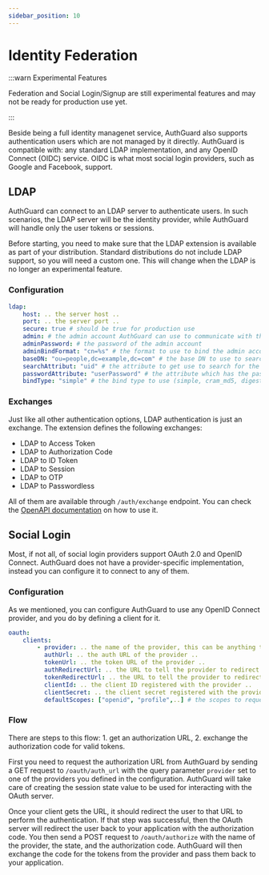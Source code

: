 ```yaml
---
sidebar_position: 10
---
```

# Identity Federation

:::warn Experimental Features

Federation and Social Login/Signup are still experimental 
features and may not be ready for production use yet.

:::

Beside being a full identity managenet service, AuthGuard also 
supports authentication users which are not managed by it directly.
AuthGuard is compatible with: any standard LDAP implementation, and 
any OpenID Connect (OIDC) service. OIDC is what most social login 
providers, such as Google and Facebook, support.

## LDAP
AuthGuard can connect to an LDAP server to authenticate users. In 
such scenarios, the LDAP server will be the identity provider, 
while AuthGuard will handle only the user tokens or sessions. 

Before starting, you need to make sure that the LDAP extension 
is available as part of your distribution. Standard distributions 
do not include LDAP support, so you will need a custom one. This 
will change when the LDAP is no longer an experimental feature.

### Configuration
```yaml
ldap:
    host: .. the server host ..
    port: .. the server port ..
    secure: true # should be true for production use
    admin: # the admin account AuthGuard can use to communicate with the LDAP server
    adminPassword: # the password of the admin account
    adminBindFormat: "cn=%s" # the format to use to bind the admin account, %s is a placeholder for the username
    baseDN: "ou=people,dc=example,dc=com" # the base DN to use to search for users
    searchAttribut: "uid" # the attribute to get use to search for the username
    passwordAttribute: "userPassword" # the attribute which has the password
    bindType: "simple" # the bind type to use (simple, cram_md5, digest_md5, or plain)
```

### Exchanges
Just like all other authentication options, LDAP authentication 
is just an exchange. The extension defines the following exchanges:
* LDAP to Access Token
* LDAP to Authorization Code
* LDAP to ID Token
* LDAP to Session
* LDAP to OTP
* LDAP to Passwordless

All of them are available through `/auth/exchange` endpoint. You 
can check the [OpenAPI documentation](/api) on how to use it.

## Social Login
Most, if not all, of social login providers support OAuth 2.0 and 
OpenID Connect. AuthGuard does not have a provider-specific 
implementation, instead you can configure it to connect to any 
of them.

### Configuration
As we mentioned, you can configure AuthGuard to use any OpenID 
Connect provider, and you do by defining a client for it.
```yaml
oauth:
    clients:
        - provider: .. the name of the provider, this can be anything to identify it ..
          authUrl: .. the auth URL of the provider ..
          tokenUrl: .. the token URL of the provider ..
          authRedirectUrl: .. the URL to tell the provider to redirect to after the auth step ..
          tokenRedirectUrl: .. the URL to tell the provider to redirect to after the token step ..
          clientId: .. the client ID registered with the provider ..
          clientSecret: .. the client secret registered with the provider ..
          defaultScopes: ["openid", "profile",..] # the scopes to request from the provder
```

### Flow
There are steps to this flow: 1. get an authorization URL, 2. exchange 
the authorization code for valid tokens.

First you need to request the authorization URL from AuthGuard 
by sending a GET request to `/oauth/auth_url` with the query 
parameter `provider` set to one of the providers you defined 
in the configuration. AuthGuard will take care of creating the 
session state value to be used for interacting with the OAuth 
server.

Once your client gets the URL, it should redirect the user to 
that URL to perform the authentication. If that step was successful,
then the OAuth server will redirect the user back to your application 
with the authorization code. You then send a POST request to 
`/oauth/authorize` with the name of the provider, the state, and 
the authorization code. AuthGuard will then exchange the code 
for the tokens from the provider and pass them back to your 
application.
